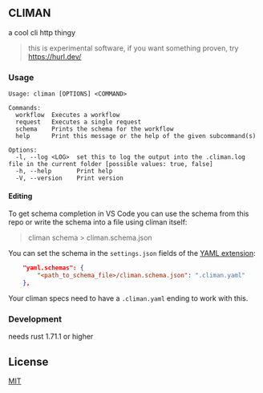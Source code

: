 ## CLIMAN

a cool cli http thingy

> this is experimental software, if you want something proven, try https://hurl.dev/

### Usage

```shell
Usage: climan [OPTIONS] <COMMAND>

Commands:
  workflow  Executes a workflow
  request   Executes a single request
  schema    Prints the schema for the workflow
  help      Print this message or the help of the given subcommand(s)

Options:
  -l, --log <LOG>  set this to log the output into the .climan.log file in the current folder [possible values: true, false]
  -h, --help       Print help
  -V, --version    Print version
```

#### Editing

To get schema completion in VS Code you can use the schema from this repo or write the schema into a file using climan itself:

> climan schema > climan.schema.json

You can set the schema in the `settings.json` fields of the [YAML extension](https://marketplace.visualstudio.com/items?itemName=redhat.vscode-yaml):
```json
    "yaml.schemas": {
        "<path_to_schema_file>/climan.schema.json": ".climan.yaml"
    },
```

Your climan specs need to have a `.climan.yaml` ending to work with this.

### Development

needs rust 1.71.1 or higher

## License

[MIT](LICENSE)
